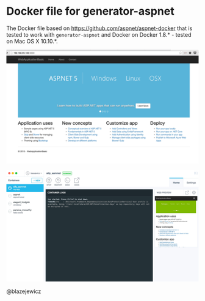 # Docker file for generator-aspnet

The Docker file based on https://github.com/aspnet/aspnet-docker that is tested to work with `generator-aspnet` and Docker on Docker 1.8.* - tested on Mac OS X 10.10.*.

![ASP.NET 5 Docker image running web application](docker.jpg)

![ASP.NET 5 Docker image running web application in Kitematic](Kitematic.jpg)

@blazejewicz
